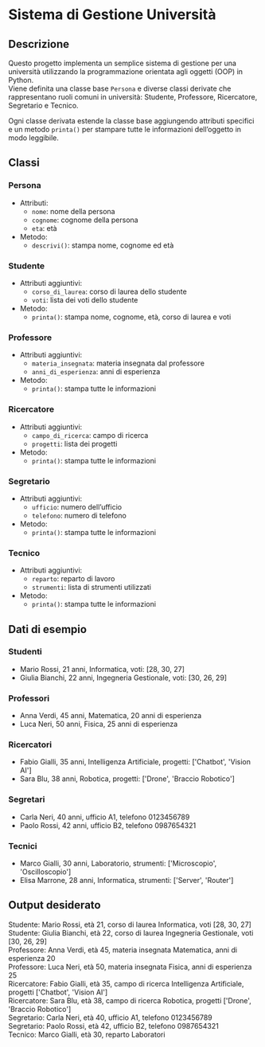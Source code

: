 # Sistema di Gestione Università

## Descrizione
Questo progetto implementa un semplice sistema di gestione per una università utilizzando la programmazione orientata agli oggetti (OOP) in Python.  
Viene definita una classe base `Persona` e diverse classi derivate che rappresentano ruoli comuni in università: Studente, Professore, Ricercatore, Segretario e Tecnico.

Ogni classe derivata estende la classe base aggiungendo attributi specifici e un metodo `printa()` per stampare tutte le informazioni dell’oggetto in modo leggibile.

## Classi

### Persona
- Attributi:
  - `nome`: nome della persona
  - `cognome`: cognome della persona
  - `eta`: età
- Metodo:
  - `descrivi()`: stampa nome, cognome ed età

### Studente
- Attributi aggiuntivi:
  - `corso_di_laurea`: corso di laurea dello studente
  - `voti`: lista dei voti dello studente
- Metodo:
  - `printa()`: stampa nome, cognome, età, corso di laurea e voti

### Professore
- Attributi aggiuntivi:
  - `materia_insegnata`: materia insegnata dal professore
  - `anni_di_esperienza`: anni di esperienza
- Metodo:
  - `printa()`: stampa tutte le informazioni

### Ricercatore
- Attributi aggiuntivi:
  - `campo_di_ricerca`: campo di ricerca
  - `progetti`: lista dei progetti
- Metodo:
  - `printa()`: stampa tutte le informazioni

### Segretario
- Attributi aggiuntivi:
  - `ufficio`: numero dell’ufficio
  - `telefono`: numero di telefono
- Metodo:
  - `printa()`: stampa tutte le informazioni

### Tecnico
- Attributi aggiuntivi:
  - `reparto`: reparto di lavoro
  - `strumenti`: lista di strumenti utilizzati
- Metodo:
  - `printa()`: stampa tutte le informazioni

## Dati di esempio

### Studenti
- Mario Rossi, 21 anni, Informatica, voti: [28, 30, 27]  
- Giulia Bianchi, 22 anni, Ingegneria Gestionale, voti: [30, 26, 29]  

### Professori
- Anna Verdi, 45 anni, Matematica, 20 anni di esperienza  
- Luca Neri, 50 anni, Fisica, 25 anni di esperienza  

### Ricercatori
- Fabio Gialli, 35 anni, Intelligenza Artificiale, progetti: ['Chatbot', 'Vision AI']  
- Sara Blu, 38 anni, Robotica, progetti: ['Drone', 'Braccio Robotico']  

### Segretari
- Carla Neri, 40 anni, ufficio A1, telefono 0123456789  
- Paolo Rossi, 42 anni, ufficio B2, telefono 0987654321  

### Tecnici
- Marco Gialli, 30 anni, Laboratorio, strumenti: ['Microscopio', 'Oscilloscopio']  
- Elisa Marrone, 28 anni, Informatica, strumenti: ['Server', 'Router']  

## Output desiderato

Studente: Mario Rossi, età 21, corso di laurea Informatica, voti [28, 30, 27]  
Studente: Giulia Bianchi, età 22, corso di laurea Ingegneria Gestionale, voti [30, 26, 29]  
Professore: Anna Verdi, età 45, materia insegnata Matematica, anni di esperienza 20  
Professore: Luca Neri, età 50, materia insegnata Fisica, anni di esperienza 25  
Ricercatore: Fabio Gialli, età 35, campo di ricerca Intelligenza Artificiale, progetti ['Chatbot', 'Vision AI']  
Ricercatore: Sara Blu, età 38, campo di ricerca Robotica, progetti ['Drone', 'Braccio Robotico']  
Segretario: Carla Neri, età 40, ufficio A1, telefono 0123456789  
Segretario: Paolo Rossi, età 42, ufficio B2, telefono 0987654321  
Tecnico: Marco Gialli, età 30, reparto Laboratori
